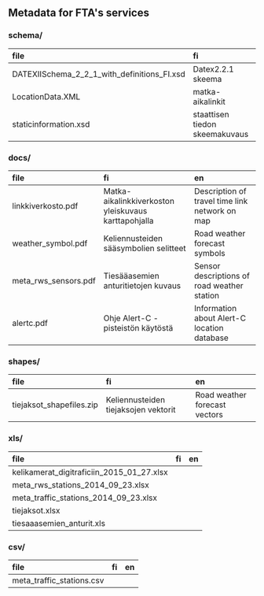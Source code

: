 ## Metadata for FTA's services

### schema/
|file |fi |en |
|:-----|:---|:---|
|DATEXIISchema_2_2_1_with_definitions_FI.xsd|Datex2.2.1 skeema|Datex2.2.1 schema|
|LocationData.XML|matka-aikalinkit|travel time links|
|staticinformation.xsd|staattisen tiedon skeemakuvaus|schema for static data|

### docs/
|file |fi |en |
|:-----|:---|:---|
|linkkiverkosto.pdf|Matka-aikalinkkiverkoston yleiskuvaus karttapohjalla|Description of travel time link network on map|
|weather_symbol.pdf|Keliennusteiden sääsymbolien selitteet|Road weather forecast symbols|
|meta_rws_sensors.pdf|Tiesääasemien anturitietojen kuvaus|Sensor descriptions of road weather station|
|alertc.pdf|Ohje Alert-C -pisteistön käytöstä|Information about Alert-C location database|

### shapes/
|file |fi |en |
|:-----|:---|:---|
|tiejaksot_shapefiles.zip|Keliennusteiden tiejaksojen vektorit|Road weather forecast vectors|

### xls/
|file |fi |en |
|:-----|:---|:---|
|kelikamerat_digitraficiin_2015_01_27.xlsx|||
|meta_rws_stations_2014_09_23.xlsx|||
|meta_traffic_stations_2014_09_23.xlsx|||
|tiejaksot.xlsx|||
|tiesaaasemien_anturit.xls|||


### csv/
|file |fi |en |
|:-----|:---|:---|
|meta_traffic_stations.csv|||
